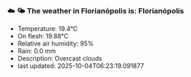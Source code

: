 ### ☁️ 🌤️  The weather in Florianópolis is: Florianópolis

- Temperature: 19.4°C
- On flesh: 19.88°C
- Relative air humidity: 95%
- Rain: 0.0 mm
- Description: Overcast clouds
- last updated: 2025-10-04T06:23:19.091877
